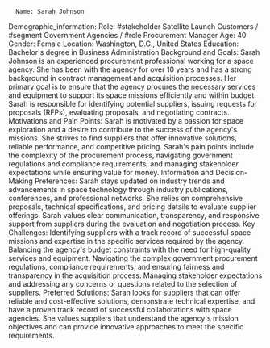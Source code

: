       Name: Sarah Johnson
Demographic_information:
Role: #stakeholder Satellite Launch Customers / #segment Government Agencies / #role Procurement Manager
Age: 40
Gender: Female
Location: Washington, D.C., United States
Education: Bachelor's degree in Business Administration
Background and Goals:
Sarah Johnson is an experienced procurement professional working for a space agency.
She has been with the agency for over 10 years and has a strong background in contract management and acquisition processes.
Her primary goal is to ensure that the agency procures the necessary services and equipment to support its space missions efficiently and within budget.
Sarah is responsible for identifying potential suppliers, issuing requests for proposals (RFPs), evaluating proposals, and negotiating contracts.
Motivations and Pain Points:
Sarah is motivated by a passion for space exploration and a desire to contribute to the success of the agency's missions.
She strives to find suppliers that offer innovative solutions, reliable performance, and competitive pricing.
Sarah's pain points include the complexity of the procurement process, navigating government regulations and compliance requirements, and managing stakeholder expectations while ensuring value for money.
Information and Decision-Making Preferences:
Sarah stays updated on industry trends and advancements in space technology through industry publications, conferences, and professional networks.
She relies on comprehensive proposals, technical specifications, and pricing details to evaluate supplier offerings.
Sarah values clear communication, transparency, and responsive support from suppliers during the evaluation and negotiation process.
Key Challenges:
Identifying suppliers with a track record of successful space missions and expertise in the specific services required by the agency.
Balancing the agency's budget constraints with the need for high-quality services and equipment.
Navigating the complex government procurement regulations, compliance requirements, and ensuring fairness and transparency in the acquisition process.
Managing stakeholder expectations and addressing any concerns or questions related to the selection of suppliers.
Preferred Solutions:
Sarah looks for suppliers that can offer reliable and cost-effective solutions, demonstrate technical expertise, and have a proven track record of successful collaborations with space agencies.
She values suppliers that understand the agency's mission objectives and can provide innovative approaches to meet the specific requirements.

